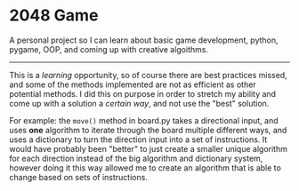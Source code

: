 # 2048 Game

A personal project so I can learn about basic game development, python, pygame, OOP, and coming up with creative algoithms.

---
This is a *learning* opportunity, so of course there are best practices missed, and some of the methods implemented are not as efficient as other potential methods. I did this on purpose in order to stretch my ability and come up with a solution a *certain way*, and not use the "best" solution.

For example: the `move()` method in board.py takes a directional input, and uses **one** algorithm to iterate through the board multiple different ways, and uses a dictionary to turn the direction input into a set of instructions. It would have probably been "better" to just create a smaller unique algorithm for each direction instead of the big algorithm and dictionary system, however doing it this way allowed me to create an algorithm that is able to change based on sets of instructions.